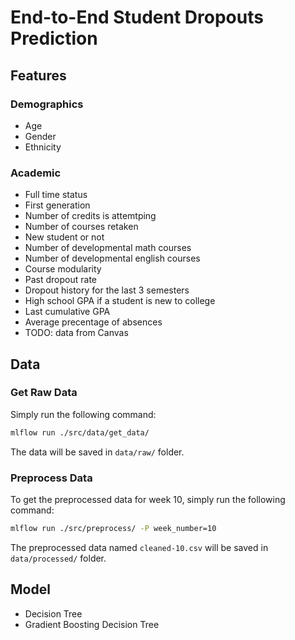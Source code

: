 # End-to-End Student Dropouts Prediction


## Features

### Demographics

- Age
- Gender
- Ethnicity

### Academic

- Full time status
- First generation
- Number of credits is attemtping
- Number of courses retaken
- New student or not
- Number of developmental math courses
- Number of developmental english courses
- Course modularity
- Past dropout rate
- Dropout history for the last 3 semesters
- High school GPA if a student is new to college
- Last cumulative GPA
- Average precentage of absences
- TODO: data from Canvas

## Data

### Get Raw Data

Simply run the following command:

```bash
mlflow run ./src/data/get_data/
```

The data will be saved in `data/raw/` folder.


### Preprocess Data

To get the preprocessed data for week 10, simply run the following command:

```bash
mlflow run ./src/preprocess/ -P week_number=10
```

The preprocessed data named `cleaned-10.csv` will be saved in `data/processed/` folder.

## Model

- Decision Tree
- Gradient Boosting Decision Tree
